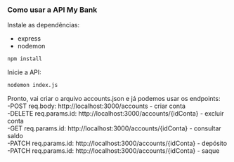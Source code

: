 ### Como usar a API My Bank

Instale as dependências:

- express
- nodemon

```bash
npm install
```

Inicie a API:

```bash
nodemon index.js
```

Pronto, vai criar o arquivo accounts.json e já podemos usar os endpoints:<br>
-POST req.body: http://localhost:3000/accounts - criar conta<br>
-DELETE req.params.id: http://localhost:3000/accounts/{idConta} - excluir conta<br>
-GET req.params.id: http://localhost:3000/accounts/{idConta} - consultar saldo<br>
-PATCH req.params.id: http://localhost:3000/accounts/{idConta} - depósito<br>
-PATCH req.params.id: http://localhost:3000/accounts/{idConta} - saque<br>
